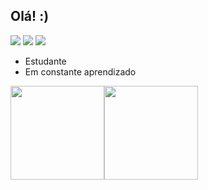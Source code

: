 ## Olá! :)

<div>
  <a href="https://br.linkedin.com/in/jadylacesariof"><img src="https://img.shields.io/badge/LinkedIn-0077B5?style=for-the-badge&logo=linkedin&logoColor=white"></a>
  <a href="mailto:jadylacesariof@gmail.com"><img src="https://img.shields.io/badge/Gmail-D14836?style=for-the-badge&logo=gmail&logoColor=white"></a>
  <a href="https://www.instagram.com/jadylacesario/"><img src="https://img.shields.io/badge/Instagram-E4405F?style=for-the-badge&logo=instagram&logoColor=white"></a>
</div>

- Estudante
- Em constante aprendizado

<div style="display: flex;">
  <img src="https://github-readme-stats.vercel.app/api?username=Jadyla&theme=github_dark" style="height: 150px;">
  <img src="https://github-readme-stats.vercel.app/api/top-langs/?username=Jadyla&theme=github_dark&layout=compact" style="height: 150px;">
</div>
